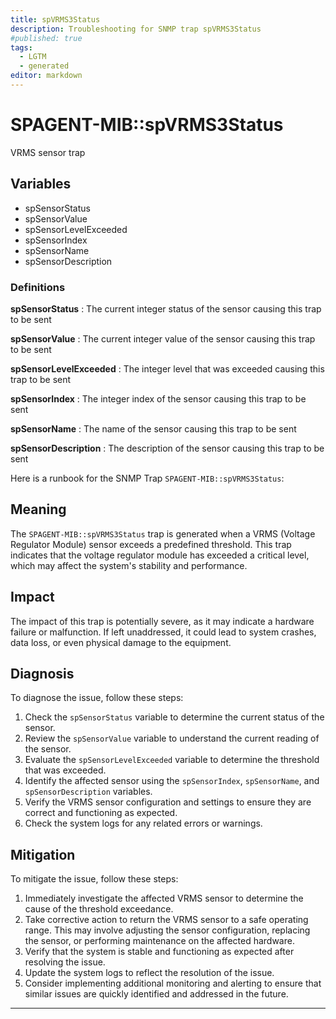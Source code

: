 ```yaml
---
title: spVRMS3Status
description: Troubleshooting for SNMP trap spVRMS3Status
#published: true
tags:
  - LGTM
  - generated
editor: markdown
---
```


# SPAGENT-MIB::spVRMS3Status 

VRMS sensor trap 


## Variables


  - spSensorStatus
  - spSensorValue
  - spSensorLevelExceeded
  - spSensorIndex
  - spSensorName
  - spSensorDescription 

### Definitions 


**spSensorStatus** 
: The current integer status of the sensor causing this trap to be sent 

**spSensorValue** 
: The current integer value of the sensor causing this trap to be sent 

**spSensorLevelExceeded** 
: The integer level that was exceeded causing this trap to be sent 

**spSensorIndex** 
: The integer index of the sensor causing this trap to be sent 

**spSensorName** 
: The name of the sensor causing this trap to be sent 

**spSensorDescription** 
: The description of the sensor causing this trap to be sent 


Here is a runbook for the SNMP Trap `SPAGENT-MIB::spVRMS3Status`:

## Meaning

The `SPAGENT-MIB::spVRMS3Status` trap is generated when a VRMS (Voltage Regulator Module) sensor exceeds a predefined threshold. This trap indicates that the voltage regulator module has exceeded a critical level, which may affect the system's stability and performance.

## Impact

The impact of this trap is potentially severe, as it may indicate a hardware failure or malfunction. If left unaddressed, it could lead to system crashes, data loss, or even physical damage to the equipment.

## Diagnosis

To diagnose the issue, follow these steps:

1. Check the `spSensorStatus` variable to determine the current status of the sensor.
2. Review the `spSensorValue` variable to understand the current reading of the sensor.
3. Evaluate the `spSensorLevelExceeded` variable to determine the threshold that was exceeded.
4. Identify the affected sensor using the `spSensorIndex`, `spSensorName`, and `spSensorDescription` variables.
5. Verify the VRMS sensor configuration and settings to ensure they are correct and functioning as expected.
6. Check the system logs for any related errors or warnings.

## Mitigation

To mitigate the issue, follow these steps:

1. Immediately investigate the affected VRMS sensor to determine the cause of the threshold exceedance.
2. Take corrective action to return the VRMS sensor to a safe operating range. This may involve adjusting the sensor configuration, replacing the sensor, or performing maintenance on the affected hardware.
3. Verify that the system is stable and functioning as expected after resolving the issue.
4. Update the system logs to reflect the resolution of the issue.
5. Consider implementing additional monitoring and alerting to ensure that similar issues are quickly identified and addressed in the future.
---




